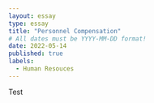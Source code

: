 ```yaml
---
layout: essay
type: essay
title: "Personnel Compensation"
# All dates must be YYYY-MM-DD format!
date: 2022-05-14
published: true
labels:
  - Human Resouces
---
```


Test
